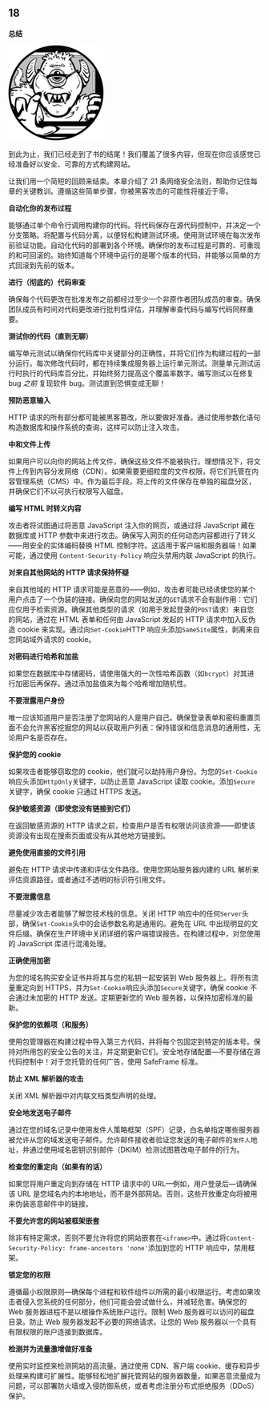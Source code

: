 ## **18**

**总结**

![image](img/common01.jpg)

到此为止，我们已经走到了书的结尾！我们覆盖了很多内容，但现在你应该感觉已经准备好以安全、可靠的方式构建网站。

让我们用一个简短的回顾来结束。本章介绍了 21 条网络安全法则，帮助你记住每章的关键教训。遵循这些简单步骤，你被黑客攻击的可能性将接近于零。

**自动化你的发布过程**

能够通过单个命令行调用构建你的代码。将代码保存在源代码控制中，并决定一个分支策略。将配置与代码分离，以便轻松构建测试环境。使用测试环境在每次发布前验证功能。自动化代码的部署到各个环境。确保你的发布过程是可靠的、可重现的和可回滚的。始终知道每个环境中运行的是哪个版本的代码，并能够以简单的方式回滚到先前的版本。

**进行（彻底的）代码审查**

确保每个代码更改在批准发布之前都经过至少一个非原作者团队成员的审查。确保团队成员有时间对代码更改进行批判性评估，并理解审查代码与编写代码同样重要。

**测试你的代码（直到无聊）**

编写单元测试以确保你代码库中关键部分的正确性，并将它们作为构建过程的一部分运行。每次修改代码时，都在持续集成服务器上运行单元测试。测量单元测试运行时执行的代码库百分比，并始终努力提高这个覆盖率数字。编写测试以在修复 bug *之前* 复现软件 bug。测试直到恐惧变成无聊！

**预防恶意输入**

HTTP 请求的所有部分都可能被黑客篡改，所以要做好准备。通过使用参数化语句构造数据库和操作系统的查询，这样可以防止注入攻击。

**中和文件上传**

如果用户可以向你的网站上传文件，确保这些文件不能被执行。理想情况下，将文件上传到内容分发网络（CDN）。如果需要更细粒度的文件权限，将它们托管在内容管理系统（CMS）中。作为最后手段，将上传的文件保存在单独的磁盘分区，并确保它们不以可执行权限写入磁盘。

**编写 HTML 时转义内容**

攻击者将试图通过将恶意 JavaScript 注入你的网页，或通过将 JavaScript 藏在数据库或 HTTP 参数中来进行攻击。确保写入网页的任何动态内容都进行了转义——用安全的实体编码替换 HTML 控制字符。这适用于客户端和服务器端！如果可能，通过使用 `Content-Security-Policy` 响应头禁用内联 JavaScript 的执行。

**对来自其他网站的 HTTP 请求保持怀疑**

来自其他域的 HTTP 请求可能是恶意的——例如，攻击者可能已经诱使您的某个用户点击了一个伪装的链接。确保向您的网站发送的`GET`请求不会有副作用：它们应仅用于检索资源。确保其他类型的请求（如用于发起登录的`POST`请求）来自您的网站，通过在 HTML 表单和任何由 JavaScript 发起的 HTTP 请求中加入反伪造 cookie 来实现。通过向`Set-Cookie`HTTP 响应头添加`SameSite`属性，剥离来自您网站域外请求的 cookie。

**对密码进行哈希和加盐**

如果您在数据库中存储密码，请使用强大的一次性哈希函数（如`bcrypt`）对其进行加密后再保存。通过添加盐值来为每个哈希增加随机性。

**不要泄露用户身份**

唯一应该知道用户是否注册了您网站的人是用户自己。确保登录表单和密码重置页面不会允许黑客挖掘您的网站以获取用户列表：保持错误和信息消息的通用性，无论用户名是否存在。

**保护您的 cookie**

如果攻击者能够窃取您的 cookie，他们就可以劫持用户身份。为您的`Set-Cookie`响应头添加`HttpOnly`关键字，以防止恶意 JavaScript 读取 cookie。添加`Secure`关键字，确保 cookie 只通过 HTTPS 发送。

**保护敏感资源（即使您没有链接到它们）**

在返回敏感资源的 HTTP 请求之前，检查用户是否有权限访问该资源——即使该资源没有出现在搜索页面或没有从其他地方链接到。

**避免使用直接的文件引用**

避免在 HTTP 请求中传递和评估文件路径。使用您网站服务器内建的 URL 解析来评估资源路径，或者通过不透明的标识符引用文件。

**不要泄露信息**

尽量减少攻击者能够了解您技术栈的信息。关闭 HTTP 响应中的任何`Server`头部，确保`Set-Cookie`头中的会话参数名称是通用的。避免在 URL 中出现明显的文件后缀。确保在生产环境中关闭详细的客户端错误报告。在构建过程中，对您使用的 JavaScript 库进行混淆处理。

**正确使用加密**

为您的域名购买安全证书并将其与您的私钥一起安装到 Web 服务器上。将所有流量重定向到 HTTPS，并为`Set-Cookie`响应头添加`Secure`关键字，确保 cookie 不会通过未加密的 HTTP 发送。定期更新您的 Web 服务器，以保持加密标准的最新。

**保护您的依赖项（和服务）**

使用包管理器在构建过程中导入第三方代码，并将每个包固定到特定的版本号。保持对所用包的安全公告的关注，并定期更新它们。安全地存储配置—不要存储在源代码控制中！对于您托管的任何广告，使用 SafeFrame 标准。

**防止 XML 解析器的攻击**

关闭 XML 解析器中对内联文档类型声明的处理。

**安全地发送电子邮件**

通过在您的域名记录中使用发件人策略框架（SPF）记录，白名单指定哪些服务器被允许从您的域发送电子邮件。允许邮件接收者验证您发送的电子邮件的`发件人`地址，并通过使用域名密钥识别邮件（DKIM）检测试图篡改电子邮件的行为。

**检查您的重定向（如果有的话）**

如果您将用户重定向到存储在 HTTP 请求中的 URL—例如，用户登录后—请确保该 URL 是您域名内的本地地址，而不是外部网站。否则，这些开放重定向将被用来伪装恶意邮件中的链接。

**不要允许您的网站被框架嵌套**

除非有特定需求，否则不要允许将您的网站嵌套在`<iframe>`中。通过将`Content-Security-Policy: frame-ancestors 'none'`添加到您的 HTTP 响应中，禁用框架。

**锁定您的权限**

遵循最小权限原则—确保每个进程和软件组件以所需的最小权限运行。考虑如果攻击者侵入您系统的任何部分，他们可能会尝试做什么，并减轻危害。确保您的 Web 服务器进程不是以根操作系统账户运行。限制 Web 服务器可以访问的磁盘目录。防止 Web 服务器发起不必要的网络请求。让您的 Web 服务器以一个具有有限权限的账户连接到数据库。

**检测并为流量激增做好准备**

使用实时监控来检测网站的高流量。通过使用 CDN、客户端 cookie、缓存和异步处理来构建可扩展性。能够轻松地扩展托管网站的服务器数量。如果恶意流量成为问题，可以部署防火墙或入侵防御系统，或者考虑注册分布式拒绝服务（DDoS）保护。
